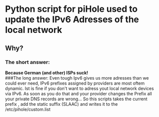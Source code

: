 # Python script for piHole used to update the IPv6 Adresses of the local network
## Why?
### The short answer: 
**Because German (and other) ISPs suck!**  
###The long answer: 
Even tough Ipv6 gives us more adresses than we could ever need, IPv6 prefixes assigned by providers are most oftem dynamic.
Ist is fine if you don't want to adress yout local network devices via IPv6. As soon as you do that and your provider changes the Prefix all your private DNS records are wrong...
So this scripts takes the current prefix , add the static suffix (SLAAC) and writes it to the /etc/pihole/custom.list
